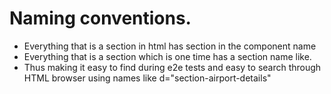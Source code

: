 # Naming conventions.
* Everything that is a section in html has section in the component name
* Everything that is a section which is one time has a section name like.
* Thus making it easy to find during e2e tests and easy to search through HTML browser using names like d="section-airport-details"
